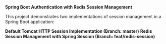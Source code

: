 **Spring Boot Authentication with Redis Session Management**

This project demonstrates two implementations of session management in a Spring Boot application:

**Default Tomcat HTTP Session Implementation (Branch: master)**
**Redis Session Management with Spring Session (Branch: feat/redis-session)**
